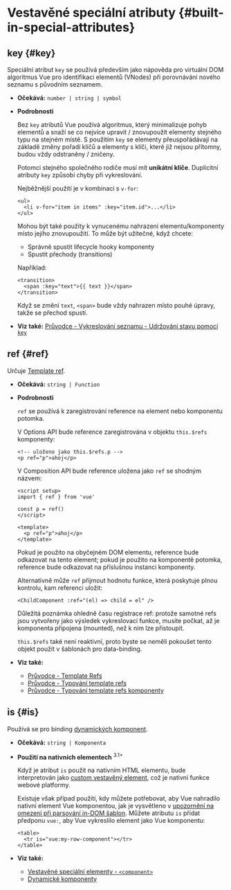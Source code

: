 # Vestavěné speciální atributy {#built-in-special-attributes}

## key {#key}

Speciální atribut `key` se používá především jako nápověda pro virtuální DOM algoritmus Vue pro identifikaci elementů (VNodes) při porovnávání nového seznamu s původním seznamem.

- **Očekává:** `number | string | symbol`

- **Podrobnosti**

  Bez `key` atributů Vue používá algoritmus, který minimalizuje pohyb elementů a snaží se co nejvíce upravit / znovupoužít elementy stejného typu na stejném místě. S&nbsp;použitím `key` se elementy přeuspořádávají na základě změny pořadí klíčů a&nbsp;elementy s klíči, které již nejsou přítomny, budou vždy odstraněny / zničeny.

  Potomci stejného společného rodiče musí mít **unikátní klíče**. Duplicitní atributy `key` způsobí chyby při vykreslování.

  Nejběžnější použití je v kombinaci s `v-for`:

  ```vue-html
  <ul>
    <li v-for="item in items" :key="item.id">...</li>
  </ul>
  ```

  Mohou být také použity k vynucenému nahrazení elementu/komponenty místo jejího znovupoužití. To může být užitečné, když chcete:

  - Správně spustit lifecycle hooky komponenty
  - Spustit přechody (transitions)

  Například:

  ```vue-html
  <transition>
    <span :key="text">{{ text }}</span>
  </transition>
  ```

  Když se změní `text`, `<span>` bude vždy nahrazen místo pouhé úpravy, takže se přechod spustí.

- **Viz také:** [Průvodce - Vykreslování seznamu - Udržování stavu pomocí `key`](/guide/essentials/list#maintaining-state-with-key)

## ref {#ref}

Určuje [Template ref](/guide/essentials/template-refs).

- **Očekává:** `string | Function`

- **Podrobnosti**

  `ref` se používá k zaregistrování reference na element nebo komponentu potomka.

  V Options API bude reference zaregistrována v objektu `this.$refs` komponenty:

  ```vue-html
  <!-- uloženo jako this.$refs.p -->
  <p ref="p">ahoj</p>
  ```

  V Composition API bude reference uložena jako `ref` se shodným názvem:

  ```vue
  <script setup>
  import { ref } from 'vue'

  const p = ref()
  </script>

  <template>
    <p ref="p">ahoj</p>
  </template>
  ```

  Pokud je použito na obyčejném DOM elementu, reference bude odkazovat na tento element; pokud je použito na komponentě potomka, reference bude odkazovat na příslušnou instanci komponenty.

  Alternativně může `ref` přijmout hodnotu funkce, která poskytuje plnou kontrolu, kam referenci uložit:

  ```vue-html
  <ChildComponent :ref="(el) => child = el" />
  ```

  Důležitá poznámka ohledně času registrace ref: protože samotné refs jsou vytvořeny jako výsledek vykreslovací funkce, musíte počkat, až je komponenta připojena (mounted), než k nim lze přistoupit.

  `this.$refs` také není reaktivní, proto byste se neměli pokoušet tento objekt použít v&nbsp;šablonách pro data-binding.

- **Viz také:**
  - [Průvodce - Template Refs](/guide/essentials/template-refs)
  - [Průvodce - Typování template refs](/guide/typescript/composition-api#typing-template-refs) <sup class="vt-badge ts" />
  - [Průvodce - Typování template refs komponenty](/guide/typescript/composition-api#typing-component-template-refs) <sup class="vt-badge ts" />

## is {#is}

Používá se pro binding [dynamických komponent](/guide/essentials/component-basics#dynamic-components).

- **Očekává:** `string | Komponenta`

- **Použití na nativních elementech** <sup class="vt-badge">3.1+</sup>

  Když je atribut `is` použit na nativním HTML elementu, bude interpretován jako [custom vestavěný element](https://html.spec.whatwg.org/multipage/custom-elements.html#custom-elements-customized-builtin-example), což je nativní funkce webové platformy.

  Existuje však případ použití, kdy můžete potřebovat, aby Vue nahradilo nativní element  Vue komponentou, jak je vysvětleno v [upozornění na omezení při parsování in-DOM šablon](/guide/essentials/component-basics#in-dom-template-parsing-caveats). Můžete atributu `is` přidat předponu `vue:`, aby Vue vykreslilo element jako Vue komponentu:

  ```vue-html
  <table>
    <tr is="vue:my-row-component"></tr>
  </table>
  ```

- **Viz také:**

  - [Vestavěné speciální elementy - `<component>`](/api/built-in-special-elements#component)
  - [Dynamické komponenty](/guide/essentials/component-basics#dynamic-components)
